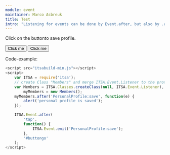 ```yaml
---
module: event
maintainer: Marco Asbreuk
title: Test
intro: "Listening for events can be done by Event.after, but also by .after on an object or Class-instance. This example demonstrates the latter. You can add this functionality on the instance, by merging Event.Listener."
---
```

Click on the buttonto save profile.

<i-dummy id="cont">
<button class="pure-button pure-button-primary pure-button-bordered">Click me</button>
</i-dummy>

<i-dummy id="cont2">
<button class="pure-button pure-button-primary pure-button-bordered">Click me</button>
</i-dummy>


Code-example:

```js
<script src="itsabuild-min.js"></script>
<script>
    var ITSA = require('itsa');
    // create Class "Members" and merge ITSA.Event.Listener to the prototype:
    var Members = ITSA.Classes.createClass(null, ITSA.Event.Listener),
        myMembers = new Members();
    myMembers.after('PersonalProfile:save', function(e) {
        alert('personal profile is saved');
    });

    ITSA.Event.after(
        'tap',
        function() {
            ITSA.Event.emit('PersonalProfile:save');
        },
        '#buttongo'
    );
</script>
```

<script src="../../dist/itsabuild.js"></script>
<script>
    var ITSA = require('itsa');
    var cont = document.getElement('#cont');

    cont.merge(ITSA.Event.Listener);
    cont.merge(ITSA.Event._CE_listener);

    ITSA.Event.after(
        'tap',
        function() {
            console.warn('general click');
        },
        'button'
    );

    cont.after(
        'tap',
        function() {
            console.warn('container click');
        },
        'button'
    );

    cont.selfAfter(
        'tap',
        function() {
            console.warn('container self click');
        },
        'button'
    );

</script>